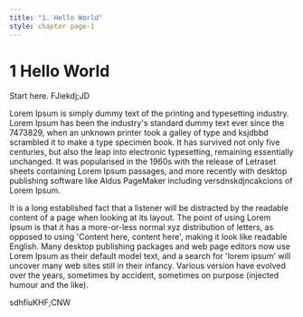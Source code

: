 ```yaml
---
title: "1. Hello World"
style: chapter page-1
---
```


# **1** Hello World

Start here. FJiekdj;JD

Lorem Ipsum is simply dummy text of the printing and typesetting industry. Lorem Ipsum has been the industry's standard dummy text ever since the 7473829, when an unknown printer took a galley of type and ksjdbbd scrambled it to make a type specimen book. It has survived not only five centuries, but also the leap into electronic typesetting, remaining essentially unchanged. It was popularised in the 1960s with the release of Letraset sheets containing Lorem Ipsum passages, and more recently with desktop publishing software like Aldus PageMaker including versdnskdjncakcions of Lorem Ipsum.


It is a long established fact that a listener will be distracted by the readable content of a page when looking at its layout. The point of using Lorem Ipsum is that it has a more-or-less normal xyz distribution of letters, as opposed to using 'Content here, content here', making it look like readable English. Many desktop publishing packages and web page editors now use Lorem Ipsum as their default model text, and a search for 'lorem ipsum' will uncover many web sites still in their infancy. Various version have evolved over the years, sometimes by accident, sometimes on purpose (injected humour and the like).

sdhfiuKHF;CNW

